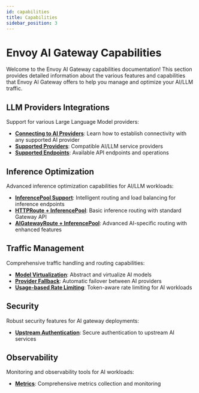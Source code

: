 ```yaml
---
id: capabilities
title: Capabilities
sidebar_position: 3
---
```


# Envoy AI Gateway Capabilities

Welcome to the Envoy AI Gateway capabilities documentation! This section provides detailed information about the various features and capabilities that Envoy AI Gateway offers to help you manage and optimize your AI/LLM traffic.

## LLM Providers Integrations

Support for various Large Language Model providers:

- **[Connecting to AI Providers](./llm-integrations/connect-providers.md)**: Learn how to establish connectivity with any supported AI provider
- **[Supported Providers](./llm-integrations/supported-providers.md)**: Compatible AI/LLM service providers
- **[Supported Endpoints](./llm-integrations/supported-endpoints.md)**: Available API endpoints and operations

## Inference Optimization

Advanced inference optimization capabilities for AI/LLM workloads:

- **[InferencePool Support](./inference/inferencepool-support.md)**: Intelligent routing and load balancing for inference endpoints
- **[HTTPRoute + InferencePool](./inference/httproute-inferencepool.md)**: Basic inference routing with standard Gateway API
- **[AIGatewayRoute + InferencePool](./inference/aigatewayroute-inferencepool.md)**: Advanced AI-specific routing with enhanced features

## Traffic Management

Comprehensive traffic handling and routing capabilities:

- **[Model Virtualization](./traffic/model-virtualization.md)**: Abstract and virtualize AI models
- **[Provider Fallback](./traffic/provider-fallback.md)**: Automatic failover between AI providers
- **[Usage-based Rate Limiting](./traffic/usage-based-ratelimiting.md)**: Token-aware rate limiting for AI workloads

## Security

Robust security features for AI gateway deployments:

- **[Upstream Authentication](./security/upstream-auth.mdx)**: Secure authentication to upstream AI services

## Observability

Monitoring and observability tools for AI workloads:

- **[Metrics](./observability/metrics.md)**: Comprehensive metrics collection and monitoring
